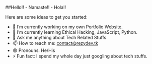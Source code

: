 ##Hello!! - Namaste!! - Hola!!


Here are some ideas to get you started:

- 🔭 I’m currently working on my own Portfolio Website.
- 🌱 I’m currently learning Ethical Hacking, JavaScript, Python.
- 💬 Ask me anything about Tech Related Stuffs.
- 📫 How to reach me: contact@rezydev.tk
- 😄 Pronouns: He/His
- ⚡ Fun fact: I spend my whole day just googling about tech stuffs.
